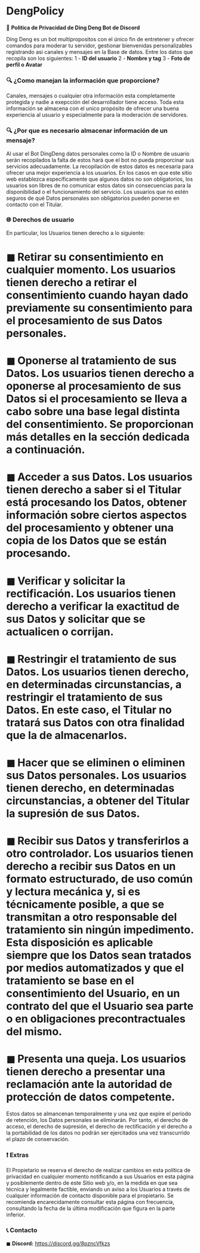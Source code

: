 # DengPolicy
📜 **Politica de Privacidad de Ding Deng Bot de Discord**

Ding Deng es un bot multipropositos con el único fin de entretener y ofrecer comandos para moderar tu servidor, gestionar bienvenidas personalizables registrando asi canales y mensajes en la Base de datos.
Entre los datos que recopila son los siguientes: 
1 - **ID del usuario**
2 - **Nombre y tag**
3 - **Foto de perfil o Avatar**

### 🔍 **¿Como manejan la información que proporcione?**
  Canales, mensajes o cualquier otra información esta completamente protegida y nadie a exepcción del desarrollador tiene acceso.
  Toda esta información se almacena con el unico propósito de ofrecer una buena experiencia al usuario y especialmente para la moderación de servidores.

### 🔍 **¿Por que es necesario almacenar información de un mensaje?**
  Al usar el Bot DingDeng datos personales como la ID o Nombre de usuario serán recopilados la falta de estos hará que el bot no pueda proporcinar sus servicios adecuadamente.
  La recopilación de estos datos es necesaria para ofrecer una mejor experiencia a los usuarios.
  En los casos en que este sitio web establezca específicamente que algunos datos no son obligatorios, los usuarios son libres de no comunicar estos datos sin consecuencias para la disponibilidad o el funcionamiento del servicio. Los usuarios que no estén seguros de qué Datos personales son obligatorios pueden ponerse en contacto con el Titular.

### 🌐 **Derechos de usuario**

En particular, los Usuarios tienen derecho a lo siguiente:
   # ◼ **Retirar su consentimiento en cualquier momento.** Los usuarios tienen derecho a retirar el consentimiento cuando hayan dado previamente su consentimiento para el procesamiento de sus Datos personales.
  # ◼ **Oponerse al tratamiento de sus Datos.** Los usuarios tienen derecho a oponerse al procesamiento de sus Datos si el procesamiento se lleva a cabo sobre una base legal distinta del consentimiento. Se proporcionan más detalles en la sección dedicada a continuación.
  # ◼ **Acceder a sus Datos.** Los usuarios tienen derecho a saber si el Titular está procesando los Datos, obtener información sobre ciertos aspectos del procesamiento y obtener una copia de los Datos que se están procesando.
  # ◼ **Verificar y solicitar la rectificación.** Los usuarios tienen derecho a verificar la exactitud de sus Datos y solicitar que se actualicen o corrijan.
  # ◼ **Restringir el tratamiento de sus Datos.** Los usuarios tienen derecho, en determinadas circunstancias, a restringir el tratamiento de sus Datos. En este caso, el Titular no tratará sus Datos con otra finalidad que la de almacenarlos.
  # ◼ **Hacer que se eliminen o eliminen sus Datos personales.** Los usuarios tienen derecho, en determinadas circunstancias, a obtener del Titular la supresión de sus Datos.
  # ◼ **Recibir sus Datos y transferirlos a otro controlador.** Los usuarios tienen derecho a recibir sus Datos en un formato estructurado, de uso común y lectura mecánica y, si es técnicamente posible, a que se transmitan a otro responsable del tratamiento sin ningún impedimento. Esta disposición es aplicable siempre que los Datos sean tratados por medios automatizados y que el tratamiento se base en el consentimiento del Usuario, en un contrato del que el Usuario sea parte o en obligaciones precontractuales del mismo.
  # ◼ **Presenta una queja.** Los usuarios tienen derecho a presentar una reclamación ante la autoridad de protección de datos competente.

  Estos datos se almancenan temporalmente y una vez que expire el período de retención, los Datos personales se eliminarán. Por tanto, el derecho de acceso, el derecho de supresión, el derecho de rectificación y el derecho a la portabilidad de los datos no podrán ser ejercitados una vez transcurrido el plazo de conservación.


### ❗ **Extras**
  El Propietario se reserva el derecho de realizar cambios en esta política de privacidad en cualquier momento notificando a sus Usuarios en esta página y posiblemente dentro de este Sitio web y/o, en la medida en que sea técnica y legalmente factible, enviando un aviso a los Usuarios a través de cualquier información de contacto disponible para el propietario. Se recomienda encarecidamente consultar esta página con frecuencia, consultando la fecha de la última modificación que figura en la parte inferior.


### 📞 **Contacto**
  ◼ **Discord:** https://discord.gg/8pzncVfkzs




